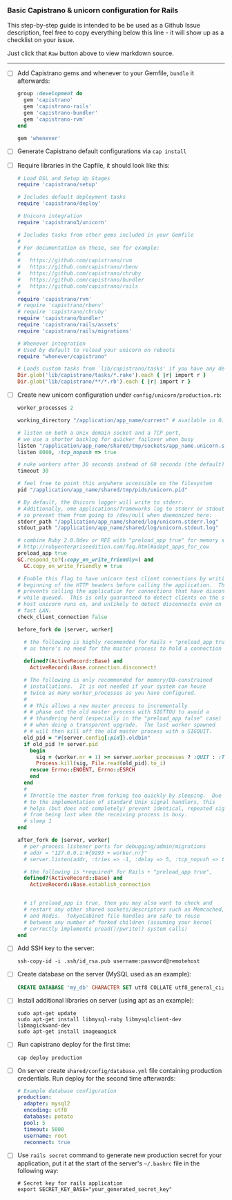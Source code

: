 ### Basic Capistrano & unicorn configuration for Rails

This step-by-step guide is intended to be be used as a Github Issue description, feel free to copy everything below this line - it will show up as a checklist on your issue. 

Just click that `Raw` button above to view markdown source.

---

- [ ] Add Capistrano gems and whenever to your Gemfile, `bundle` it afterwards:
  ```ruby
  group :development do
    gem 'capistrano'
    gem 'capistrano-rails'
    gem 'capistrano-bundler'
    gem 'capistrano-rvm'
  end

  gem 'whenever'
  ```

- [ ] Generate Capistrano default configurations via `cap install`

- [ ] Require libraries in the Capfile, it should look like this:
  ```ruby
  # Load DSL and Setup Up Stages
  require 'capistrano/setup'

  # Includes default deployment tasks
  require 'capistrano/deploy'

  # Unicorn integration
  require 'capistrano3/unicorn'

  # Includes tasks from other gems included in your Gemfile
  #
  # For documentation on these, see for example:
  #
  #   https://github.com/capistrano/rvm
  #   https://github.com/capistrano/rbenv
  #   https://github.com/capistrano/chruby
  #   https://github.com/capistrano/bundler
  #   https://github.com/capistrano/rails
  #
  require 'capistrano/rvm'
  # require 'capistrano/rbenv'
  # require 'capistrano/chruby'
  require 'capistrano/bundler'
  require 'capistrano/rails/assets'
  require 'capistrano/rails/migrations'

  # Whenever integration
  # Used by default to reload your unicorn on reboots
  require "whenever/capistrano"

  # Loads custom tasks from `lib/capistrano/tasks' if you have any defined.
  Dir.glob('lib/capistrano/tasks/*.rake').each { |r| import r }
  Dir.glob('lib/capistrano/**/*.rb').each { |r| import r }
  ```

- [ ] Create new unicorn configuration under `config/unicorn/production.rb`:
  ```ruby
  worker_processes 2

  working_directory "/application/app_name/current" # available in 0.94.0+

  # listen on both a Unix domain socket and a TCP port,
  # we use a shorter backlog for quicker failover when busy
  listen "/application/app_name/shared/tmp/sockets/app_name.unicorn.sock", :backlog => 64
  listen 8080, :tcp_nopush => true

  # nuke workers after 30 seconds instead of 60 seconds (the default)
  timeout 30

  # feel free to point this anywhere accessible on the filesystem
  pid "/application/app_name/shared/tmp/pids/unicorn.pid"

  # By default, the Unicorn logger will write to stderr.
  # Additionally, ome applications/frameworks log to stderr or stdout,
  # so prevent them from going to /dev/null when daemonized here:
  stderr_path "/application/app_name/shared/log/unicorn.stderr.log"
  stdout_path "/application/app_name/shared/log/unicorn.stdout.log"

  # combine Ruby 2.0.0dev or REE with "preload_app true" for memory savings
  # http://rubyenterpriseedition.com/faq.html#adapt_apps_for_cow
  preload_app true
  GC.respond_to?(:copy_on_write_friendly=) and
    GC.copy_on_write_friendly = true

  # Enable this flag to have unicorn test client connections by writing the
  # beginning of the HTTP headers before calling the application.  This
  # prevents calling the application for connections that have disconnected
  # while queued.  This is only guaranteed to detect clients on the same
  # host unicorn runs on, and unlikely to detect disconnects even on a
  # fast LAN.
  check_client_connection false

  before_fork do |server, worker|

    # the following is highly recomended for Rails + "preload_app true"
    # as there's no need for the master process to hold a connection
    
    defined?(ActiveRecord::Base) and
      ActiveRecord::Base.connection.disconnect!

    # The following is only recommended for memory/DB-constrained
    # installations.  It is not needed if your system can house
    # twice as many worker_processes as you have configured.
    #
    # # This allows a new master process to incrementally
    # # phase out the old master process with SIGTTOU to avoid a
    # # thundering herd (especially in the "preload_app false" case)
    # # when doing a transparent upgrade.  The last worker spawned
    # # will then kill off the old master process with a SIGQUIT.
    old_pid = "#{server.config[:pid]}.oldbin"
    if old_pid != server.pid
      begin
        sig = (worker.nr + 1) >= server.worker_processes ? :QUIT : :TTOU
        Process.kill(sig, File.read(old_pid).to_i)
      rescue Errno::ENOENT, Errno::ESRCH
      end
    end
    #
    # Throttle the master from forking too quickly by sleeping.  Due
    # to the implementation of standard Unix signal handlers, this
    # helps (but does not completely) prevent identical, repeated signals
    # from being lost when the receiving process is busy.
    # sleep 1
  end

  after_fork do |server, worker|
    # per-process listener ports for debugging/admin/migrations
    # addr = "127.0.0.1:#{9293 + worker.nr}"
    # server.listen(addr, :tries => -1, :delay => 5, :tcp_nopush => true)

    # the following is *required* for Rails + "preload_app true",
    defined?(ActiveRecord::Base) and
      ActiveRecord::Base.establish_connection


    # if preload_app is true, then you may also want to check and
    # restart any other shared sockets/descriptors such as Memcached,
    # and Redis.  TokyoCabinet file handles are safe to reuse
    # between any number of forked children (assuming your kernel
    # correctly implements pread()/pwrite() system calls)
  end
  ```

- [ ] Add SSH key to the server:
  ```
  ssh-copy-id -i .ssh/id_rsa.pub username:password@remotehost
  ```

- [ ] Create database on the server (MySQL used as an example):
  ```sql
  CREATE DATABASE 'my_db' CHARACTER SET utf8 COLLATE utf8_general_ci;
  ```

- [ ] Install additional libraries on server (using apt as an example):
  ```
  sudo apt-get update
  sudo apt-get install libmysql-ruby libmysqlclient-dev libmagickwand-dev
  sudo apt-get install imageшagick
  ```

- [ ] Run capistrano deploy for the first time:
  ```
  cap deploy production
  ```

- [ ] On server create `shared/config/database.yml` file containing production credentials. Run deploy for the second time afterwards:
  ```yml
  # Example database configuration
  production:
    adapter: mysql2
    encoding: utf8
    database: potato
    pool: 5
    timeout: 5000
    username: root
    reconnect: true
  ```

- [ ] Use `rails secret` command to generate new production secret for your application, put it at the start of the server's `~/.bashrc` file in the following way:
  ```
  # Secret key for rails application
  export SECRET_KEY_BASE="your_generated_secret_key"
  ```
